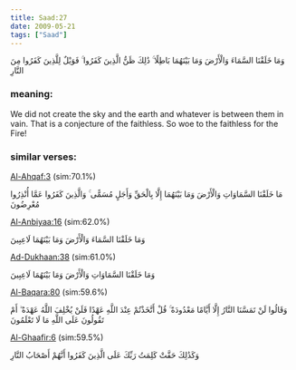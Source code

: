 ```yaml
---
title: Saad:27
date: 2009-05-21
tags: ["Saad"]
---
```

وَمَا خَلَقْنَا السَّمَاءَ وَالْأَرْضَ وَمَا بَيْنَهُمَا بَاطِلًا ۚ ذَٰلِكَ ظَنُّ الَّذِينَ كَفَرُوا ۚ فَوَيْلٌ لِلَّذِينَ كَفَرُوا مِنَ النَّارِ
### meaning: 
We did not create the sky and the earth and whatever is between them in vain. That is a conjecture of the faithless. So woe to the faithless for the Fire!
### similar verses: 

[Al-Ahqaf:3](/46/3) (sim:70.1%)

مَا خَلَقْنَا السَّمَاوَاتِ وَالْأَرْضَ وَمَا بَيْنَهُمَا إِلَّا بِالْحَقِّ وَأَجَلٍ مُسَمًّى ۚ وَالَّذِينَ كَفَرُوا عَمَّا أُنْذِرُوا مُعْرِضُونَ

[Al-Anbiyaa:16](/21/16) (sim:62.0%)

وَمَا خَلَقْنَا السَّمَاءَ وَالْأَرْضَ وَمَا بَيْنَهُمَا لَاعِبِينَ

[Ad-Dukhaan:38](/44/38) (sim:61.0%)

وَمَا خَلَقْنَا السَّمَاوَاتِ وَالْأَرْضَ وَمَا بَيْنَهُمَا لَاعِبِينَ

[Al-Baqara:80](/2/80) (sim:59.6%)

وَقَالُوا لَنْ تَمَسَّنَا النَّارُ إِلَّا أَيَّامًا مَعْدُودَةً ۚ قُلْ أَتَّخَذْتُمْ عِنْدَ اللَّهِ عَهْدًا فَلَنْ يُخْلِفَ اللَّهُ عَهْدَهُ ۖ أَمْ تَقُولُونَ عَلَى اللَّهِ مَا لَا تَعْلَمُونَ

[Al-Ghaafir:6](/40/6) (sim:59.5%)

وَكَذَٰلِكَ حَقَّتْ كَلِمَتُ رَبِّكَ عَلَى الَّذِينَ كَفَرُوا أَنَّهُمْ أَصْحَابُ النَّارِ
